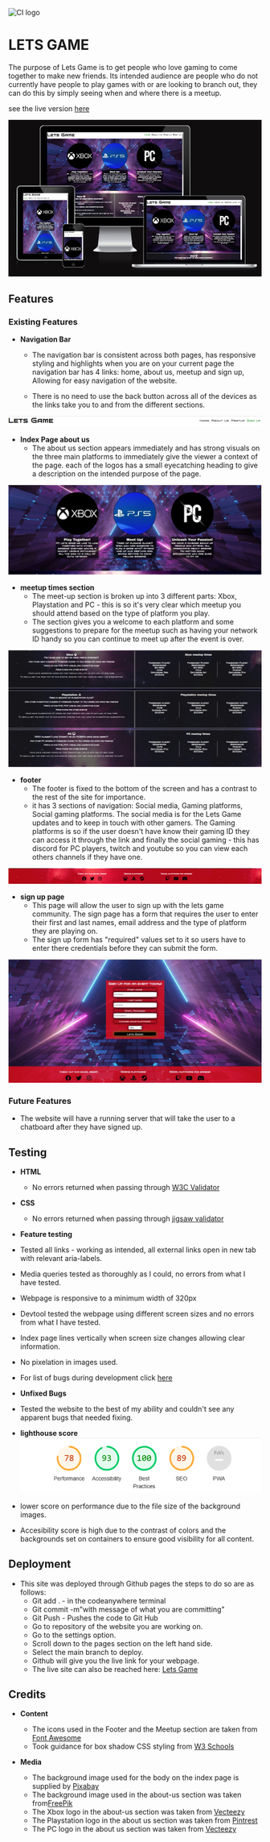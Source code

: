 ![CI logo](https://codeinstitute.s3.amazonaws.com/fullstack/ci_logo_small.png)

# LETS GAME

The purpose of Lets Game is to get people who love gaming to come together to make new friends.
Its intended audience are people who do not currently have people to play games with or are looking to branch out, they can do this by simply seeing when
and where there is a meetup.

see the live version [here](https://liamedwards931.github.io/Project1-LetsGame/)

![Lets Game website viewed on different screen sizes](readme/images/responsive-screenshot.png)

## Features

### Existing Features

- **Navigation Bar**

  - The navigation bar is consistent across both pages, has responsive styling and highlights when you are on your current page
the navigation bar has 4 links: home, about us, meetup and sign up, Allowing for easy navigation of the website.

  - There is no need to use the back button across all of the devices as the links take you to and from the different sections.

![screenshot of the navigation bar](readme/images/navbar-letsgame.png)

- **Index Page about us**
  - The about us section appears immediately and has strong visuals on the three main platforms to immediately give the viewer a context of the page.
    each of the logos has a small eyecatching heading to give a description on the intended purpose of the page.

![screenshot of the about us section](readme/images/aboutus%20screenshot.jpg)

- **meetup times section**
  - The meet-up section is broken up into 3 different parts: Xbox, Playstation and PC - this is so it's very clear which meetup you should attend
    based on the type of platform you play.
  - The section gives you a welcome to each platform and some suggestions to prepare for the meetup such as having your network ID handy so you can continue to meet up after the event is over.

![screenshot of the meetup times section](readme/images/meetuptimes%20screenshot.jpg)

- **footer**
  - The footer is fixed to the bottom of the screen and has a contrast to the rest of the site for importance.
  - it has 3 sections of navigation: Social media, Gaming platforms, Social gaming platforms. The social media is for the Lets Game updates and to keep in touch with other gamers. The Gaming platforms is so if the user doesn't have know their gaming ID they can access it through the link and finally the social gaming - this has discord for PC players, twitch and youtube so you can view each others channels if they have one.

![screenshot of the footer](readme/images/footer%20screenshot.png)

- **sign up page**
  - This page will allow the user to sign up with the lets game community. The sign page has a form that requires the user to enter their first and last names, email address and the type of platform they are playing on.
  - The sign up form has "required" values set to it so users have to enter there credentials before they can submit the form.

![Screenshot of the signup page](readme/images/signupscreenshot.jpg)

### Future Features

- The website will have a running server that will take the user to a chatboard after they have signed up.

## Testing

- **HTML**
  - No errors returned when passing through [W3C Validator](https://validator.w3.org/nu/?doc=https%3A%2F%2Fliamedwards931.github.io%2FProject1-LetsGame%2F)

- **CSS**
  - No errors returned when passing through [jigsaw validator](https://jigsaw.w3.org/css-validator/validator?uri=https%3A%2F%2Fliamedwards931.github.io%2FProject1-LetsGame%2F&profile=css3svg&usermedium=all&warning=1&vextwarning=&lang=en)

- **Feature testing**
- Tested all links - working as intended, all external links open in new tab with relevant aria-labels.
- Media queries tested as thoroughly as I could, no errors from what I have tested.
- Webpage is responsive to a minimum width of 320px
- Devtool tested the webpage using different screen sizes and no errors from what I have tested.
- Index page lines vertically when screen size changes allowing clear information.
- No pixelation in images used.
- For list of bugs during development click [here](../Project1-LetsGame/bugs.md)
  
- **Unfixed Bugs**
- Tested the website to the best of my ability and couldn't see any apparent bugs that needed fixing.

- **lighthouse score**
![Screenshot of website score on lighthouse](readme/images/lighthouse-score.png)
- lower score on performance due to the file size of the background images.
- Accesibility score is high due to the contrast of colors and the backgrounds set on containers to ensure good visibility for all content.
  
## Deployment

- This site was deployed through Github pages the steps to do so are as follows:
  - Git add . - in the codeanywhere terminal
  - Git commit -m"with message of what you are committing"
  - Git Push - Pushes the code to Git Hub
  - Go to repository of the website you are working on.
  - Go to the settings option.
  - Scroll down to the pages section on the left hand side.
  - Select the main branch to deploy.
  - Github will give you the live link for your webpage.
  - The live site can also be reached here: [Lets Game](https://liamedwards931.github.io/Project1-LetsGame/)

## Credits

- **Content**
  - The icons used in the Footer and the Meetup section are taken from [Font Awesome](https://fontawesome.com/kits)
  - Took guidance for box shadow CSS styling from [W3 Schools](https://www.w3schools.com/)

- **Media**
  - The background image used for the body on the index page is supplied by [Pixabay](https://pixabay.com/)
  - The background image used in the about-us section was taken from[FreePik](https://www.freepik.com/free-photo/cool-geometric-triangular-figure-neon-laser-light-great-backgrounds_9970519.htm#query=background%20gaming&position=2&from_view=search&track=ais)
  - The Xbox logo in the about-us section was taken from [Vecteezy](https://www.vecteezy.com)
  - The Playstation logo in the about us section was taken from [Pintrest](https://www.pinterest.co.uk/pin/598204763023781305/)
  - The PC logo in the about us section was taken from [Vecteezy](https://www.vecteezy.com/free-vector/pc-logo)

